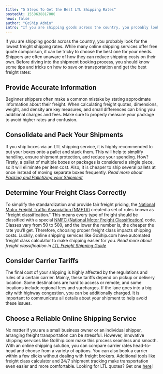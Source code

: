 ```yaml
---
title: "5 Steps To Get the Best LTL Shipping Rates"
postedAt: 1550638817000
news: false
author: "GoShip Admin"
intro: "If you are shipping goods across the country, you probably look for the lowest freight shipping rates. While many online shipping services offer free quote comparison, it can be tricky to choose the best one for your needs. Shippers are often unaware of how they can reduce shipping costs on their own. Before diving into the shipment booking process, you should know some tips and tricks on how to save on transportation and get the best freight rates: \n\nProvide Accurate Information\n-\n\nBeginner shippers often "
---
```

If you are shipping goods across the country, you probably look for the lowest freight shipping rates. While many online shipping services offer free quote comparison, it can be tricky to choose the best one for your needs. Shippers are often unaware of how they can reduce shipping costs on their own. Before diving into the shipment booking process, you should know some tips and tricks on how to save on transportation and get the best freight rates:

**Provide Accurate Information**
--------------------------------

Beginner shippers often make a common mistake by stating approximate information about their freight. When calculating freight quotes, dimensions, weight, and density are key measures, and small differences can bring you additional charges and fees. Make sure to properly measure your package to avoid higher rates and confusion.

**Consolidate and Pack Your Shipments**
---------------------------------------

If you ship boxes via an LTL shipping service, it is highly recommended to put your boxes onto a pallet and stack them. This will help to simplify handling, ensure shipment protection, and reduce your spending. How? Firstly, a pallet of multiple boxes or packages is considered a single piece, so it will eliminate per item cost. Also, it is cheaper to ship several pallets at once instead of moving separate boxes frequently. _Read more about [Packing and Palletizing your Shipment](https://www.goship.com/blog/package-vs-pallet-shipping/)_

**Determine Your Freight Class Correctly**
------------------------------------------

To simplify the standardization and provide fair freight pricing, the [National Motor Freight Traffic Association (NMFTA)](http://www.nmfta.org/Home/Index) created a set of rules known as "freight classification." This means every type of freight should be classified with a special [NMFC (National Motor Freight Classification)](http://www.nmfta.org/pages/nmfc) code. Classes vary from 50 to 500, and the lower the number is, the cheaper the rate you’ll get. Therefore, choosing proper freight class impacts shipping costs. Luckily, online shipping services like GoShip.com have automated freight class calculator to make shipping easier for you. _Read more about freight classification in [LTL Freight Shipping Guide](https://www.goship.com/blog/ltl-freight-shipping-guide/)_

**Consider Carrier Tariffs**
----------------------------

The final cost of your shipping is highly affected by the regulations and rules of a certain carrier. Mainly, these tariffs depend on pickup or delivery location. Some destinations are hard to access or remote, and some locations include regional fees and surcharges. If the lane goes into a big city with highway congestion, you can be additionally charged. It is important to communicate all details about your shipment to help avoid these issues.

**Choose a Reliable Online Shipping Service**
---------------------------------------------

No matter if you are a small business owner or an individual shipper, arranging freight transportation can be stressful. However, innovative shipping services like GoShip.com make this process seamless and smooth. With an online shipping solution, you can compare carrier rates head-to-head and choose from a variety of options. You can also book a carrier within a few clicks without dealing with freight brokers. Additional tools like freight class calculator and 24/7 shipment tracking make transportation even easier and more comfortable. Looking for LTL quotes? Get one [here](https://www.goship.com/)!
